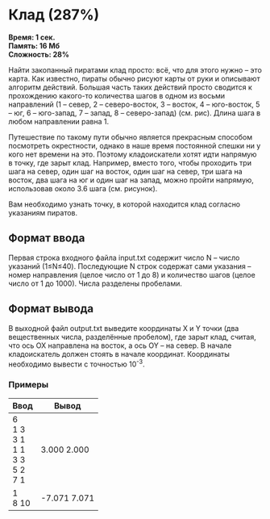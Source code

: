 <h1 class="title">Клад (287%)</h1>
<p><b>Время: 1 сек.<br>Память: 16 Мб<br>Сложность: 28%</b></p>
<p>Найти закопанный пиратами клад просто: всё, что для этого нужно – это карта. Как известно, пираты обычно рисуют карты от руки и описывают алгоритм действий. Большая часть таких действий просто сводится к прохождению какого-то количества шагов в одном из восьми направлений (1 – север, 2 – северо-восток, 3 – восток, 4 – юго-восток, 5 – юг, 6 – юго-запад, 7 – запад, 8 – северо-запад) (см. рис). Длина шага в любом направлении равна 1.</p>
<p>Путешествие по такому пути обычно является прекрасным способом посмотреть окрестности, однако в наше время постоянной спешки ни у кого нет времени на это. Поэтому кладоискатели хотят идти напрямую в точку, где зарыт клад. Например, вместо того, чтобы проходить три шага на север, один шаг на восток, один шаг на север, три шага на восток, два шага на юг и один шаг на запад, можно пройти напрямую, использовав около 3.6 шага (см. рисунок).</p>
<p>Вам необходимо узнать точку, в которой находится клад согласно указаниям пиратов.</p>
<h2>Формат ввода</h2>
<p>Первая строка входного файла input.txt содержит число N – число указаний (1≤N≤40). Последующие N строк содержат сами указания – номер направления (целое число от 1 до 8) и количество шагов (целое число от 1 до 1000). Числа разделены пробелами.</p>
<h2>Формат вывода</h2>
<p>В выходной файл output.txt выведите координаты X и Y точки (два вещественных числа, разделённые пробелом), где зарыт клад, считая, что ось OX направлена на восток, а ось OY – на север. В начале кладоискатель должен стоять в начале координат. Координаты необходимо вывести с точностью 10<sup>-3</sup>.</p>
<h3>Примеры</h3>
<table class="sample-tests">
  <thead>
     <tr>
        <th>Ввод</th>
        <th>Вывод</th>
     </tr>
  </thead>
  <tbody>
     <tr>
        <td>6<br>
            1 3<br>
            3 1<br>
            1 1<br>
            3 3<br>
            5 2<br>
            7 1</td>
        <td>3.000 2.000</td>
     </tr>
     <tr>
         <td>1<br>
             8 10</td>
         <td>-7.071 7.071</td>
     </tr>
  </tbody>
</table>